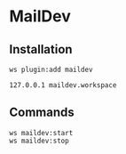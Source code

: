 # MailDev


## Installation

```shell
ws plugin:add maildev
```

```
127.0.0.1 maildev.workspace
```


## Commands

```shell
ws maildev:start
ws maildev:stop
```
